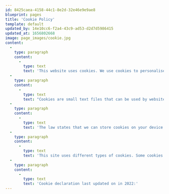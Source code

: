 ```yaml
---
id: 8425caea-4158-44c1-8e2d-32e46e9e9ae8
blueprint: pages
title: 'Cookie Policy'
template: default
updated_by: 14e10cc6-f2a4-43c9-ad53-d2d7d5986415
updated_at: 1656802668
image: page_images/cookie.jpg
content:
  -
    type: paragraph
    content:
      -
        type: text
        text: 'This website uses cookies. We use cookies to personalise content and ads, to provide social media features and to analyse our traffic. We also share information about your use of our site with our social media, advertising and analytics partners.'
  -
    type: paragraph
    content:
      -
        type: text
        text: "Cookies are small text files that can be used by websites to make a user's experience more efficient."
  -
    type: paragraph
    content:
      -
        type: text
        text: 'The law states that we can store cookies on your device if they are strictly necessary for the operation of this site. For all other types of cookies we need your permission.'
  -
    type: paragraph
    content:
      -
        type: text
        text: 'This site uses different types of cookies. Some cookies are placed by third party services that appear on our pages.'
  -
    type: paragraph
    content:
      -
        type: text
        text: 'Cookie declaration last updated on in 2022:'
---
```

